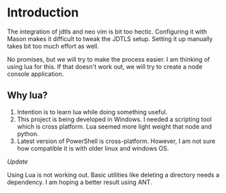 # Introduction

The integration of jdtls and neo vim is bit too hectic. Configuring it with Mason makes it difficult to tweak the JDTLS setup. Setting it up manually takes bit too much effort as well. 

No promises, but we will try to make the process easier. I am thinking of using lua for this. If that doesn't work out, we will try to create a node console application. 

## Why lua?

1. Intention is to learn lua while doing something useful. 
2. This project is being developed in Windows. I needed a scripting tool which is cross platform. Lua seemed more light weight that node and python.
3. Latest version of PowerShell is cross-platform. However, I am not sure how compatible it is with older linux and windows OS. 

*Update*

Using Lua is not working out. Basic utilities like deleting a directory needs a dependency. I am hoping a better result using ANT. 


